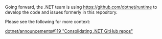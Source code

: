 Going forward, the .NET team is using https://github.com/dotnet/runtime to
develop the code and issues formerly in this repository.

Please see the following for more context:

[dotnet/announcements#119 "Consolidating .NET GitHub repos"](https://github.com/dotnet/announcements/issues/119)
